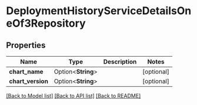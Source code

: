 # DeploymentHistoryServiceDetailsOneOf3Repository

## Properties

Name | Type | Description | Notes
------------ | ------------- | ------------- | -------------
**chart_name** | Option<**String**> |  | [optional]
**chart_version** | Option<**String**> |  | [optional]

[[Back to Model list]](../README.md#documentation-for-models) [[Back to API list]](../README.md#documentation-for-api-endpoints) [[Back to README]](../README.md)


